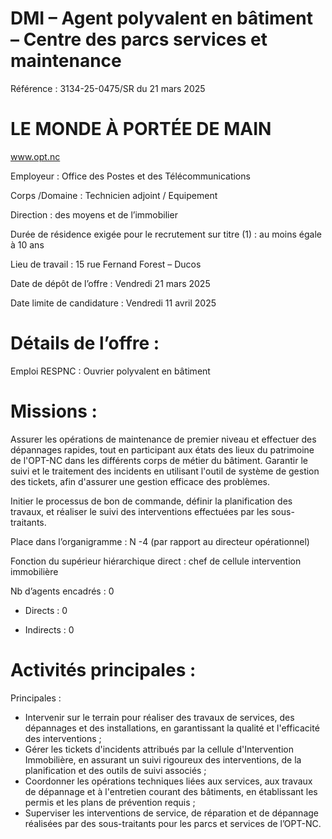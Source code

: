 # DMI – Agent polyvalent en bâtiment – Centre des parcs services et maintenance

Référence : 3134-25-0475/SR du 21 mars 2025

# LE MONDE À PORTÉE DE MAIN

www.opt.nc

Employeur : Office des Postes et des Télécommunications

Corps /Domaine : Technicien adjoint / Equipement

Direction : des moyens et de l’immobilier

Durée de résidence exigée pour le recrutement sur titre (1) : au moins égale à 10 ans

Lieu de travail : 15 rue Fernand Forest – Ducos

Date de dépôt de l’offre : Vendredi 21 mars 2025

Date limite de candidature : Vendredi 11 avril 2025

# Détails de l’offre :

Emploi RESPNC : Ouvrier polyvalent en bâtiment

# Missions :

Assurer les opérations de maintenance de premier niveau et effectuer des dépannages rapides, tout en participant aux états des lieux du patrimoine de l'OPT-NC dans les différents corps de métier du bâtiment. Garantir le suivi et le traitement des incidents en utilisant l'outil de système de gestion des tickets, afin d'assurer une gestion efficace des problèmes.

Initier le processus de bon de commande, définir la planification des travaux, et réaliser le suivi des interventions effectuées par les sous-traitants.

Place dans l’organigramme : N -4 (par rapport au directeur opérationnel)

Fonction du supérieur hiérarchique direct : chef de cellule intervention immobilière

Nb d’agents encadrés : 0

- Directs : 0

- Indirects : 0

# Activités principales :

Principales :

- Intervenir sur le terrain pour réaliser des travaux de services, des dépannages et des installations, en garantissant la qualité et l'efficacité des interventions ;
- Gérer les tickets d'incidents attribués par la cellule d'Intervention Immobilière, en assurant un suivi rigoureux des interventions, de la planification et des outils de suivi associés ;
- Coordonner les opérations techniques liées aux services, aux travaux de dépannage et à l'entretien courant des bâtiments, en établissant les permis et les plans de prévention requis ;
- Superviser les interventions de service, de réparation et de dépannage réalisées par des sous-traitants pour les parcs et services de l’OPT-NC.